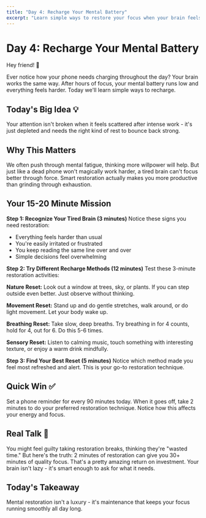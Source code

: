 ```yaml
---
title: "Day 4: Recharge Your Mental Battery"
excerpt: "Learn simple ways to restore your focus when your brain feels fried."
---
```


# Day 4: Recharge Your Mental Battery

Hey friend! 👋

Ever notice how your phone needs charging throughout the day? Your brain works the same way. After hours of focus, your mental battery runs low and everything feels harder. Today we'll learn simple ways to recharge.

## Today's Big Idea 💡

Your attention isn't broken when it feels scattered after intense work - it's just depleted and needs the right kind of rest to bounce back strong.

## Why This Matters

We often push through mental fatigue, thinking more willpower will help. But just like a dead phone won't magically work harder, a tired brain can't focus better through force. Smart restoration actually makes you more productive than grinding through exhaustion.

## Your 15-20 Minute Mission

**Step 1: Recognize Your Tired Brain (3 minutes)**
Notice these signs you need restoration:

- Everything feels harder than usual
- You're easily irritated or frustrated
- You keep reading the same line over and over
- Simple decisions feel overwhelming

**Step 2: Try Different Recharge Methods (12 minutes)**
Test these 3-minute restoration activities:

**Nature Reset:** Look out a window at trees, sky, or plants. If you can step outside even better. Just observe without thinking.

**Movement Reset:** Stand up and do gentle stretches, walk around, or do light movement. Let your body wake up.

**Breathing Reset:** Take slow, deep breaths. Try breathing in for 4 counts, hold for 4, out for 6. Do this 5-6 times.

**Sensory Reset:** Listen to calming music, touch something with interesting texture, or enjoy a warm drink mindfully.

**Step 3: Find Your Best Reset (5 minutes)**
Notice which method made you feel most refreshed and alert. This is your go-to restoration technique.

## Quick Win ✅

Set a phone reminder for every 90 minutes today. When it goes off, take 2 minutes to do your preferred restoration technique. Notice how this affects your energy and focus.

## Real Talk 💬

You might feel guilty taking restoration breaks, thinking they're "wasted time." But here's the truth: 2 minutes of restoration can give you 30+ minutes of quality focus. That's a pretty amazing return on investment. Your brain isn't lazy - it's smart enough to ask for what it needs.

## Today's Takeaway

Mental restoration isn't a luxury - it's maintenance that keeps your focus running smoothly all day long.
